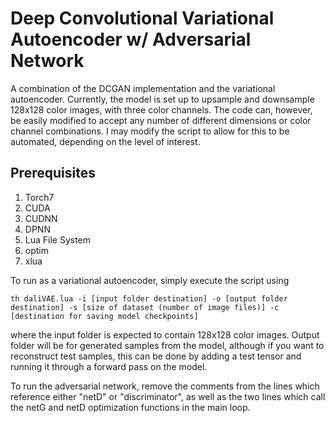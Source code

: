 # Deep Convolutional Variational Autoencoder w/ Adversarial Network

A combination of the DCGAN implementation and the variational autoencoder. Currently, the model is set up to upsample and downsample 128x128 color images, with three color channels. The code can, however, be easily modified to accept any number of different dimensions or color channel combinations. I may modify the script to allow for this to be automated, depending on the level of interest.  

## Prerequisites 
1. Torch7
2. CUDA
3. CUDNN
4. DPNN
5. Lua File System
6. optim
7. xlua

To run as a variational autoencoder, simply execute the script using 

``` 
th daliVAE.lua -i [input folder destination] -o [output folder destination] -s [size of dataset (number of image files)] -c [destination for saving model checkpoints]
```

where the input folder is expected to contain 128x128 color images. Output folder will be for generated samples from the model, although if you want to reconstruct test samples, this can be done by adding a test tensor and running it through a forward pass on the model. 

To run the adversarial network, remove the comments from the lines which reference either "netD" or "discriminator", as well as the two lines which call the netG and netD optimization functions in the main loop. 
